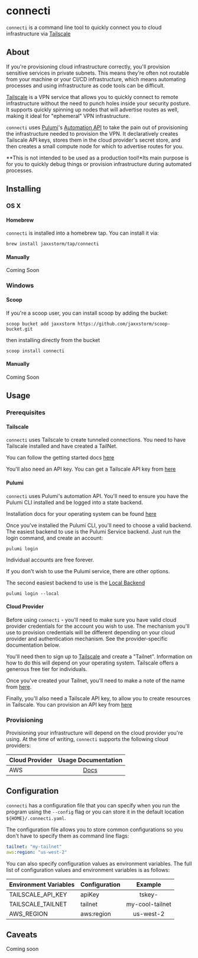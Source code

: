 # connecti

`connecti` is a command line tool to quickly connect you to cloud infrastructure via [Tailscale](https://tailscale.com)

## About

If you're provisioning cloud infrastructure correctly, you'll provision sensitive services in private subnets. This means they're often not routable from your machine or your CI/CD infrastructure, which means automating processes and using infrastructure as code tools can be difficult.

[Tailscale](https://tailscale.com) is a VPN service that allows you to quickly connect to remote infrastructure without the need to punch holes inside your security posture. It supports quickly spinning up nodes that will advertise routes as well, making it ideal for "ephemeral" VPN infrastructure.

`connecti` uses [Pulumi](https://pulumi.com)'s [Automation API](https://www.pulumi.com/automation/) to take the pain out of provisioning the infrastructure needed to provision the VPN. It declaratively creates Tailscale API keys, stores them in the cloud provider's secret store, and then creates a small compute node for which to advertise routes for you.

**This is not intended to be used as a production tool!*Its main purpose is for you to quickly debug things or provision infrastructure during automated processes.

## Installing

### OS X

#### Homebrew

`connecti` is installed into a homebrew tap. You can install it via:

```
brew install jaxxstorm/tap/connecti
```

#### Manually

Coming Soon

### Windows

#### Scoop

If you're a scoop user, you can install scoop by adding the bucket:

```
scoop bucket add jaxxstorm https://github.com/jaxxstorm/scoop-bucket.git
```

then installing directly from the bucket

```
scoop install connecti
```

#### Manually

Coming Soon

## Usage

### Prerequisites

#### Tailscale

`connecti` uses Tailscale to create tunneled connections. You need to have Tailscale installed and have created a TailNet.

You can follow the getting started docs [here](https://tailscale.com/kb/1017/install/)

You'll also need an API key. You can get a Tailscale API key from [here](https://tailscale.com/kb/1101/api/)

#### Pulumi

`connecti` uses Pulumi's automation API. You'll need to ensure you have the Pulumi CLI installed and be logged into a state backend.

Installation docs for your operating system can be found [here](https://www.pulumi.com/docs/get-started/install/)

Once you've installed the Pulumi CLI, you'll need to choose a valid backend. The easiest backend to use is the Pulumi Service backend. Just run the login command, and create an account:

```
pulumi login
```

Individual accounts are free forever.

If you don't wish to use the Pulumi service, there are other options. 

The second easiest backend to use is the [Local Backend](https://www.pulumi.com/docs/intro/concepts/state/#logging-into-the-local-filesystem-backend)

```
pulumi login --local
```

#### Cloud Provider

Before using `connecti` - you'll need to make sure you have valid cloud provider credentials for the account you wish to use. The mechanism you'll use to provision credentials will be different depending on your cloud provider and authentication mechanism. See the provider-specific documentation below.

You'll need then to sign up to [Tailscale](https://tailscale.com/kb/1017/install/) and create a "Tailnet". Information on how to do this will depend on your operating system. Tailscale offers a generous free tier for individuals.

Once you've created your Tailnet, you'll need to make a note of the name from [here](https://login.tailscale.com/admin/settings/general).

Finally, you'll also need a Tailscale API key, to allow you to create resources in Tailscale. You can provision an API key from [here](https://login.tailscale.com/admin/settings/keys)

### Provisioning

Provisioning your infrastructure will depend on the cloud provider you're using. At the time of writing, `connecti` supports the following cloud providers:

| Cloud Provider| Usage Documentation|
| ------------- |:-------------:|
| AWS           | [Docs](../docs/aws/README.md) |

## Configuration

`connecti` has a configuration file that you can specify when you run the program using the `--config` flag or you can store it in the default location `${HOME}/.connecti.yaml`.

The configuration file allows you to store common configurations so you don't have to specify them as command line flags:

```yaml
tailnet: "my-tailnet"
aws:region: "us-west-2"
```

You can also specify configuration values as environment variables. The full list of configuration values and environment variables is as follows:

| Environment Variables| Configuration| Example
| ------------- |-------------| :-----------:|
| TAILSCALE_API_KEY | apiKey     | tskey-<random> |
| TAILSCALE_TAILNET | tailnet    | my-cool-tailnet |
| AWS_REGION        | aws:region | us-west-2 |

## Caveats

Coming soon

